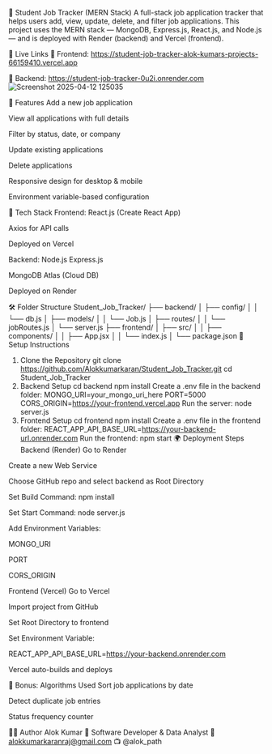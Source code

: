 🎯 Student Job Tracker (MERN Stack)
A full-stack job application tracker that helps users add, view, update, delete, and filter job applications. This project uses the MERN stack — MongoDB, Express.js, React.js, and Node.js — and is deployed with Render (backend) and Vercel (frontend).

🚀 Live Links
🔗 Frontend: https://student-job-tracker-alok-kumars-projects-66159410.vercel.app

🔗 Backend: https://student-job-tracker-0u2i.onrender.com
![Screenshot 2025-04-12 125035](https://github.com/user-attachments/assets/0ede5707-1abe-4efa-aa82-5760357bcde0)


📌 Features
Add a new job application

View all applications with full details

Filter by status, date, or company

Update existing applications

Delete applications

Responsive design for desktop & mobile

Environment variable-based configuration

🧰 Tech Stack
Frontend:
React.js (Create React App)

Axios for API calls

Deployed on Vercel

Backend:
Node.js
Express.js

MongoDB Atlas (Cloud DB)

Deployed on Render

🛠️ Folder Structure
Student_Job_Tracker/
├── backend/
│   ├── config/
│   │   └── db.js
│   ├── models/
│   │   └── Job.js
│   ├── routes/
│   │   └── jobRoutes.js
│   └── server.js
├── frontend/
│   ├── src/
│   │   ├── components/
│   │   ├── App.jsx
│   │   └── index.js
│   └── package.json
🧪 Setup Instructions
1. Clone the Repository
git clone https://github.com/Alokkumarkaran/Student_Job_Tracker.git
cd Student_Job_Tracker
2. Backend Setup
cd backend
npm install
Create a .env file in the backend folder:
MONGO_URI=your_mongo_uri_here
PORT=5000
CORS_ORIGIN=https://your-frontend.vercel.app
Run the server:
node server.js
3. Frontend Setup
cd frontend
npm install
Create a .env file in the frontend folder:
REACT_APP_API_BASE_URL=https://your-backend-url.onrender.com
Run the frontend:
npm start
🌍 Deployment Steps
Backend (Render)
Go to Render

Create a new Web Service

Choose GitHub repo and select backend as Root Directory

Set Build Command: npm install

Set Start Command: node server.js

Add Environment Variables:

MONGO_URI

PORT

CORS_ORIGIN

Frontend (Vercel)
Go to Vercel

Import project from GitHub

Set Root Directory to frontend

Set Environment Variable:

REACT_APP_API_BASE_URL=https://your-backend.onrender.com

Vercel auto-builds and deploys

🧠 Bonus: Algorithms Used
Sort job applications by date

Detect duplicate job entries

Status frequency counter

👨‍💻 Author
Alok Kumar
💼 Software Developer & Data Analyst
📧 alokkumarkaranraj@gmail.com 
📺 @alok_path

